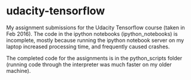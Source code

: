 # udacity-tensorflow
My assignment submissions for the Udacity Tensorflow course (taken in Feb 2016).
The code in the ipython notebooks (ipython_notebooks) is incomplete, mostly because running the ipython notebook server on my laptop increased processing time, and frequently caused crashes.

The completed code for the assignments is in the python_scripts folder (running code through the interpreter was much faster on my older machine).
